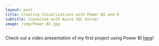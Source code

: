 ```yaml
---
layout: post
title: Creating Visualizations with Power BI and R
subtitle: Connected with Azure SQL Server
image: /img/Power-BI.jpg
---
```


Check out a video presentation of my first project using Power BI [here](/img/PowerBIVideo.mp4)!
